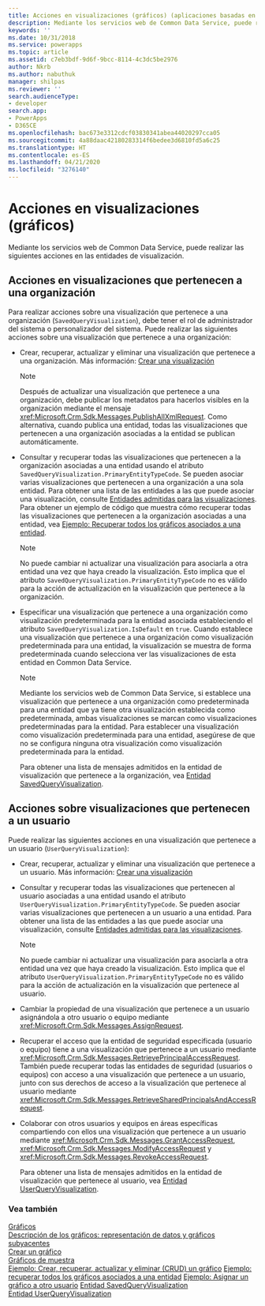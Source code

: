 ```yaml
---
title: Acciones en visualizaciones (gráficos) (aplicaciones basadas en modelos) | Microsoft Docs
description: Mediante los servicios web de Common Data Service, puede realizar las siguientes acciones en las entidades de visualización.
keywords: ''
ms.date: 10/31/2018
ms.service: powerapps
ms.topic: article
ms.assetid: c7eb3bdf-9d6f-9bcc-8114-4c3dc5be2976
author: Nkrb
ms.author: nabuthuk
manager: shilpas
ms.reviewer: ''
search.audienceType:
- developer
search.app:
- PowerApps
- D365CE
ms.openlocfilehash: bac673e3312cdcf03830341abea44020297cca05
ms.sourcegitcommit: 4a88daac42180283314f6bedee3d6810fd5a6c25
ms.translationtype: HT
ms.contentlocale: es-ES
ms.lasthandoff: 04/21/2020
ms.locfileid: "3276140"
---
```

# <a name="actions-on-visualizations-charts"></a>Acciones en visualizaciones (gráficos)

<!-- https://docs.microsoft.com/dynamics365/customer-engagement/developer/customize-dev/actions-visualizations-charts -->

Mediante los servicios web de Common Data Service, puede realizar las siguientes acciones en las entidades de visualización.  
  
## <a name="actions-on-organization-owned-visualizations"></a>Acciones en visualizaciones que pertenecen a una organización 

Para realizar acciones sobre una visualización que pertenece a una organización (`SavedQueryVisualization`), debe tener el rol de administrador del sistema o personalizador del sistema. Puede realizar las siguientes acciones sobre una visualización que pertenece a una organización:  
  
- Crear, recuperar, actualizar y eliminar una visualización que pertenece a una organización. Más información: [Crear una visualización](create-visualization-chart.md)  
  
  > [!NOTE]
  >  Después de actualizar una visualización que pertenece a una organización, debe publicar los metadatos para hacerlos visibles en la organización mediante el mensaje <xref:Microsoft.Crm.Sdk.Messages.PublishAllXmlRequest>. Como alternativa, cuando publica una entidad, todas las visualizaciones que pertenecen a una organización asociadas a la entidad se publican automáticamente.  
  
- Consultar y recuperar todas las visualizaciones que pertenecen a la organización asociadas a una entidad usando el atributo `SavedQueryVisualization.PrimaryEntityTypeCode`. Se pueden asociar varias visualizaciones que pertenecen a una organización a una sola entidad. Para obtener una lista de las entidades a las que puede asociar una visualización, consulte [Entidades admitidas para las visualizaciones](view-data-with-visualizations-charts.md#SupportedVisualizationEntities). Para obtener un ejemplo de código que muestra cómo recuperar todas las visualizaciones que pertenecen a la organización asociadas a una entidad, vea [Ejemplo: Recuperar todos los gráficos asociados a una entidad](/dynamics365/customer-engagement/developer/customize-dev/sample-retrieve-all-charts-attached-entity).
  
  > [!NOTE]
  >  No puede cambiar ni actualizar una visualización para asociarla a otra entidad una vez que haya creado la visualización. Esto implica que el atributo `SavedQueryVisualization.PrimaryEntityTypeCode` no es válido para la acción de actualización en la visualización que pertenece a la organización.
  
- Especificar una visualización que pertenece a una organización como visualización predeterminada para la entidad asociada estableciendo el atributo `SavedQueryVisualization.IsDefault` en `true`. Cuando establece una visualización que pertenece a una organización como visualización predeterminada para una entidad, la visualización se muestra de forma predeterminada cuando selecciona ver las visualizaciones de esta entidad en Common Data Service.
  
  > [!NOTE]
  >  Mediante los servicios web de Common Data Service, si establece una visualización que pertenece a una organización como predeterminada para una entidad que ya tiene otra visualización establecida como predeterminada, ambas visualizaciones se marcan como visualizaciones predeterminadas para la entidad.  Para establecer una visualización como visualización predeterminada para una entidad, asegúrese de que no se configura ninguna otra visualización como visualización predeterminada para la entidad.  
  
  Para obtener una lista de mensajes admitidos en la entidad de visualización que pertenece a la organización, vea [Entidad SavedQueryVisualization](../common-data-service/reference/entities/savedqueryvisualization.md).
  
## <a name="actions-on-user-owned-visualizations"></a>Acciones sobre visualizaciones que pertenecen a un usuario  
 Puede realizar las siguientes acciones en una visualización que pertenece a un usuario (`UserQueryVisualization`):  
  
- Crear, recuperar, actualizar y eliminar una visualización que pertenece a un usuario. Más información: [Crear una visualización](create-visualization-chart.md)  
  
- Consultar y recuperar todas las visualizaciones que pertenecen al usuario asociadas a una entidad usando el atributo `UserQueryVisualization.PrimaryEntityTypeCode`. Se pueden asociar varias visualizaciones que pertenecen a un usuario a una entidad. Para obtener una lista de las entidades a las que puede asociar una visualización, consulte [Entidades admitidas para las visualizaciones](view-data-with-visualizations-charts.md#SupportedVisualizationEntities).  
  
  > [!NOTE]
  >  No puede cambiar ni actualizar una visualización para asociarla a otra entidad una vez que haya creado la visualización. Esto implica que el atributo `UserQueryVisualization.PrimaryEntityTypeCode` no es válido para la acción de actualización en la visualización que pertenece al usuario.
  
- Cambiar la propiedad de una visualización que pertenece a un usuario asignándola a otro usuario o equipo mediante <xref:Microsoft.Crm.Sdk.Messages.AssignRequest>.  
  
- Recuperar el acceso que la entidad de seguridad especificada (usuario o equipo) tiene a una visualización que pertenece a un usuario mediante <xref:Microsoft.Crm.Sdk.Messages.RetrievePrincipalAccessRequest>. También puede recuperar todas las entidades de seguridad (usuarios o equipos) con acceso a una visualización que pertenece a un usuario, junto con sus derechos de acceso a la visualización que pertenece al usuario mediante <xref:Microsoft.Crm.Sdk.Messages.RetrieveSharedPrincipalsAndAccessRequest>.  
  
- Colaborar con otros usuarios y equipos en áreas específicas compartiendo con ellos una visualización que pertenece a un usuario mediante <xref:Microsoft.Crm.Sdk.Messages.GrantAccessRequest>, <xref:Microsoft.Crm.Sdk.Messages.ModifyAccessRequest> y <xref:Microsoft.Crm.Sdk.Messages.RevokeAccessRequest>.  
  
  Para obtener una lista de mensajes admitidos en la entidad de visualización que pertenece al usuario, vea [Entidad UserQueryVisualization](../common-data-service/reference/entities/userqueryvisualization.md).

### <a name="see-also"></a>Vea también  
 [Gráficos](view-data-with-visualizations-charts.md)   
 [Descripción de los gráficos: representación de datos y gráficos subyacentes](understand-charts-underlying-data-chart-representation.md)   
 [Crear un gráfico](create-visualization-chart.md)   
 [Gráficos de muestra](sample-charts.md)   
 [Ejemplo: Crear, recuperar, actualizar y eliminar (CRUD) un gráfico](/dynamics365/customer-engagement/developer/customize-dev/sample-create-retrieve-update-delete-chart)  <!--TODO: Need to find the topic in Powerapps repo to link --> 
 [Ejemplo: recuperar todos los gráficos asociados a una entidad](/dynamics365/customer-engagement/developer/customize-dev/sample-retrieve-all-charts-attached-entity)   <!--TODO: Need to find the topic in Powerapps repo to link -->
 [Ejemplo: Asignar un gráfico a otro usuario](/dynamics365/customer-engagement/developer/customize-dev/sample-assign-chart-another-user)   <!--TODO: Need to find the topic in Powerapps repo to link -->
 [Entidad SavedQueryVisualization](../common-data-service/reference/entities/savedqueryvisualization.md)   
 [Entidad UserQueryVisualization](../common-data-service/reference/entities/userqueryvisualization.md)